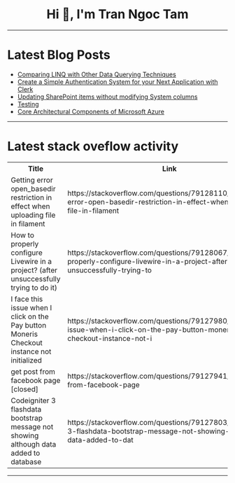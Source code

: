 <h1 align="center">Hi 👋, I'm Tran Ngoc Tam</h1>

---

# Latest Blog Posts 
<!-- BLOG-POST-LIST:START -->
- [Comparing LINQ with Other Data Querying Techniques](https://dev.to/ferhatacar/comparing-linq-with-other-data-querying-techniques-34fn)
- [Create a Simple Authentication System for your Next Application with Clerk](https://dev.to/drprime01/create-a-simple-authentication-system-for-your-next-application-with-clerk-4g75)
- [Updating SharePoint items without modifying System columns](https://dev.to/fernandaek/updating-sharepoint-items-without-modifying-system-columns-309i)
- [Testing](https://dev.to/sukhrobabdullaev/testing-2kc9)
- [Core Architectural Components of Microsoft Azure](https://dev.to/ioduoye/core-architectural-components-of-microsoft-azure-ck5)
<!-- BLOG-POST-LIST:END -->

---

# Latest stack oveflow activity
<table>
  <tr><th>Title</th><th>Link</th></tr>
  <!-- STACKOVERFLOW:START --><tr><td>Getting error open_basedir restriction in effect when uploading file in filament</td><td>https://stackoverflow.com/questions/79128110/getting-error-open-basedir-restriction-in-effect-when-uploading-file-in-filament</td></tr><tr><td>How to properly configure Livewire in a project? &lpar;after unsuccessfully trying to do it&rpar;</td><td>https://stackoverflow.com/questions/79128067/how-to-properly-configure-livewire-in-a-project-after-unsuccessfully-trying-to</td></tr><tr><td>I face this issue when I click on the Pay button Moneris Checkout instance not initialized</td><td>https://stackoverflow.com/questions/79127980/i-face-this-issue-when-i-click-on-the-pay-button-moneris-checkout-instance-not-i</td></tr><tr><td>get post from facebook page [closed]</td><td>https://stackoverflow.com/questions/79127941/get-post-from-facebook-page</td></tr><tr><td>Codeigniter 3 flashdata bootstrap message not showing although data added to database</td><td>https://stackoverflow.com/questions/79127803/codeigniter-3-flashdata-bootstrap-message-not-showing-although-data-added-to-dat</td></tr><!-- STACKOVERFLOW:END -->
</table>

---


